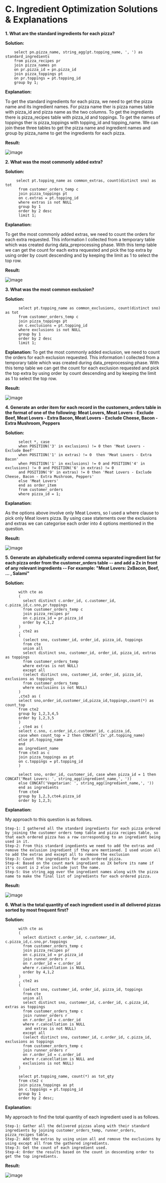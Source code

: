 # C. Ingredient Optimization Solutions & Explanations
<b> 1. What are the standard ingredients for each pizza?</b>
  
  <b> Solution:</b>
        
        select pn.pizza_name, string_agg(pt.topping_name, ', ') as standard_ingredients
        from pizza_recipes pr
        join pizza_names pn
        on pr.pizza_id = pn.pizza_id
        join pizza_toppings pt
        on pr.toppings = pt.topping_id
        group by 1;
  <b> Explanation: </b>
  
  To get the standard ingredients for each pizza, we need to get the pizza name and its ingredient names. For pizza name ther is pizza names table with pizza_id and pizza name as the two columns. To get the ingredients there is pizza_recipes table with pizza_id and toppings. To get the names of toppings ther is pizza_toppings with topping_id and topping_name. We can join these three tables to get the pizza name and ingredient names and group by pizza_name to get the ingredients for each pizza. 
  
  <b> Result: </b>
  
  ![image](https://github.com/KavetiShivanjali/8-Week-SQL-Challenge-Data-with-Danny/assets/30626886/6c031112-0533-4c45-a4c3-29f412852ac1)

  
 <b> 2. What was the most commonly added extra?</b>
  
  <b> Solution:</b>
         
         
         select pt.topping_name as common_extras, count(distinct sno) as tot
          from customer_orders_temp c
          join pizza_toppings pt
          on c.extras = pt.topping_id
          where extras is not NULL
          group by 1
          order by 2 desc
          limit 1;
  <b> Explanation: </b>
  
  To get the most commonly added extras, we need to count the orders for each extra requested. This information I collected from a temporary table which was created during data_preprocessing phase. With this temp table we can get the count for each extra requested and pick the top extra by using order by count descending and by keeping the limit as 1 to select the top row. 
  
  <b> Result: </b>
  
  ![image](https://github.com/KavetiShivanjali/8-Week-SQL-Challenge-Data-with-Danny/assets/30626886/6ad10e4a-d559-410f-b583-891b7bb2fc9d)

 <b> 3. What was the most common exclusion?</b>
  
  <b> Solution:</b>
  
        
          select pt.topping_name as common_exclusions, count(distinct sno) as tot
          from customer_orders_temp c
          join pizza_toppings pt
          on c.exclusions = pt.topping_id
          where exclusions is not NULL
          group by 1
          order by 2 desc
          limit 1;
  <b> Explanation: </b>
  To get the most commonly added exclusion, we need to count the orders for each exclusion requested. This information I collected from a temporary table which was created during data_preprocessing phase. With this temp table we can get the count for each exclusion requested and pick the top extra by using order by count descending and by keeping the limit as 1 to select the top row.
  
  
  <b> Result: </b>
  
  ![image](https://github.com/KavetiShivanjali/8-Week-SQL-Challenge-Data-with-Danny/assets/30626886/9a0494e1-9084-473b-b17c-80d43a5e2bff)

  
  <b> 4. Generate an order item for each record in the customers_orders table in the format of one of the following:
       Meat Lovers,
       Meat Lovers - Exclude Beef,
       Meat Lovers - Extra Bacon,
       Meat Lovers - Exclude Cheese, Bacon - Extra Mushroom, Peppers</b>
  
  <b> Solution:</b>
  
        
          select *, case 
          when POSITION('3' in exclusions) != 0 then 'Meat Lovers - Exclude Beef'
          when POSITION('1' in extras) != 0  then 'Meat Lovers - Extra Bacon'
          when POSITION('1' in exclusions) != 0 and POSITION('4' in exclusions) != 0 and POSITION('6' in extras) != 0
          and POSITION('9' in extras) != 0 then 'Meat Lovers - Exclude Cheese, Bacon - Extra Mushroom, Peppers'
          else 'Meat Lovers'
          end as order_item
          from customer_orders
          where pizza_id = 1;
  <b> Explanation: </b>
  
  As the options above involve only Meat Lovers, so I used a where clause to pick only Meat lovers pizza. By using case statements over the exclusions and extras
  we can categorise each order into 4 options mentioned in the question.
  
  <b> Result: </b>
  
  ![image](https://github.com/KavetiShivanjali/8-Week-SQL-Challenge-Data-with-Danny/assets/30626886/d7ffd6d3-8782-46e9-8ee6-85c26ed64174)


  
  <b> 5. Generate an alphabetically ordered comma separated ingredient list for each pizza order from the customer_orders table 
      -- and add a 2x in front of any relevant ingredients
      -- For example: "Meat Lovers: 2xBacon, Beef, ... , Salami"</b>
  
  <b> Solution:</b>
  
        
          with cte as
          (
            select distinct c.order_id, c.customer_id, c.pizza_id,c.sno,pr.toppings
            from customer_orders_temp c 
            join pizza_recipes pr
            on c.pizza_id = pr.pizza_id
            order by 4,1,2
          )
          , cte2 as
          (
            (select sno, customer_id, order_id, pizza_id, toppings
            from cte
            union all
            select distinct sno, customer_id, order_id, pizza_id, extras as toppings
            from customer_orders_temp
            where extras is not NULL)
            except all
            (select distinct sno, customer_id, order_id, pizza_id, exclusions as toppings
            from customer_orders_temp
            where exclusions is not NULL)
          )
          ,cte3 as (
          select sno,order_id,customer_id,pizza_id,toppings,count(*) as count_top
          from cte2
          group by 1,2,3,4,5
          order by 1,2,3,5
          )
          , cte4 as (
          select c.sno, c.order_id,c.customer_id, c.pizza_id,
          case when count_top = 2 then CONCAT('2x',pt.topping_name)
          else pt.topping_name
          end
          as ingredient_name
          from cte3 as c
          join pizza_toppings as pt
          on c.toppings = pt.topping_id
          )

          select sno, order_id, customer_id, case when pizza_id = 1 then CONCAT('Meat Lovers: ', string_agg(ingredient_name,', '))
          else CONCAT('Vegetarian: ', string_agg(ingredient_name,', '))
          end as ingredients
          from cte4
          group by 1,2,3,cte4.pizza_id
          order by 1,2,3;
  <b> Explanation: </b>
  
  My approach to this question is as follows.
  
    Step-1: I gathered all the standard ingredients for each pizza ordered by joining the customer orders temp table and pizza recipes table, so that each ordered pizza has a row corresponding to an ingredient being used in it.
    Step-2: From this standard ingedients we need to add the extras and remove the exlusion ingredient if they are mentioned. I used union all to add the extras and except all to remove the exclusion
    Step-3: Count the ingredients for each ordered pizza.
    Step-4: Based on the count mark ingredient as 2X before its name if it's count is 2 else include just the name.
    Step-5: Use string_agg over the ingredient names along with the pizza name to make the final list of ingredients for each ordered pizza.
  
  <b> Result: </b>
  
  ![image](https://github.com/KavetiShivanjali/8-Week-SQL-Challenge-Data-with-Danny/assets/30626886/7b0ae49b-d453-4b59-baca-e0c135f17117)


  
  <b> 6. What is the total quantity of each ingredient used in all delivered pizzas sorted by most frequent first?</b>
  
  <b> Solution:</b>
  
        
          with cte as
          (
            select distinct c.order_id, c.customer_id, c.pizza_id,c.sno,pr.toppings
            from customer_orders_temp c 
            join pizza_recipes pr
            on c.pizza_id = pr.pizza_id
            join runner_orders r
            on r.order_id = c.order_id
            where r.cancellation is NULL
            order by 4,1,2
          )
          , cte2 as
          (
            (select sno, customer_id, order_id, pizza_id, toppings
            from cte
            union all
            select distinct sno, customer_id, c.order_id, c.pizza_id, extras as toppings
            from customer_orders_temp c
            join runner_orders r
            on r.order_id = c.order_id
            where r.cancellation is NULL
             and extras is not NULL)
            except all
            (select distinct sno, customer_id, c.order_id, c.pizza_id, exclusions as toppings
            from customer_orders_temp c
            join runner_orders r
            on r.order_id = c.order_id
            where r.cancellation is NULL and 
            exclusions is not NULL)
          )

          select pt.topping_name, count(*) as tot_qty
          from cte2 c
          join pizza_toppings as pt
          on c.toppings = pt.topping_id
          group by 1
          order by 2 desc;
  <b> Explanation: </b>
  
  My approach to find the total quantity of each ingredient used is as follows.
  
    Step-1: Gather all the delivered pizzas along with their standard ingredients by joining customer_orders_temp, runner_orders, pizza_recipes table.
    Step-2: Add the extras by using union all and remove the exclusions by using except all from the gathered ingredients.
    Step-3: Get the count of each ingredient used.
    Step-4: Order the results based on the count in descending order to get the top ingredients.
  
  <b> Result: </b>
  
  ![image](https://github.com/KavetiShivanjali/8-Week-SQL-Challenge-Data-with-Danny/assets/30626886/4dca778a-5636-4e5b-be5d-b9bd922e25c2)

